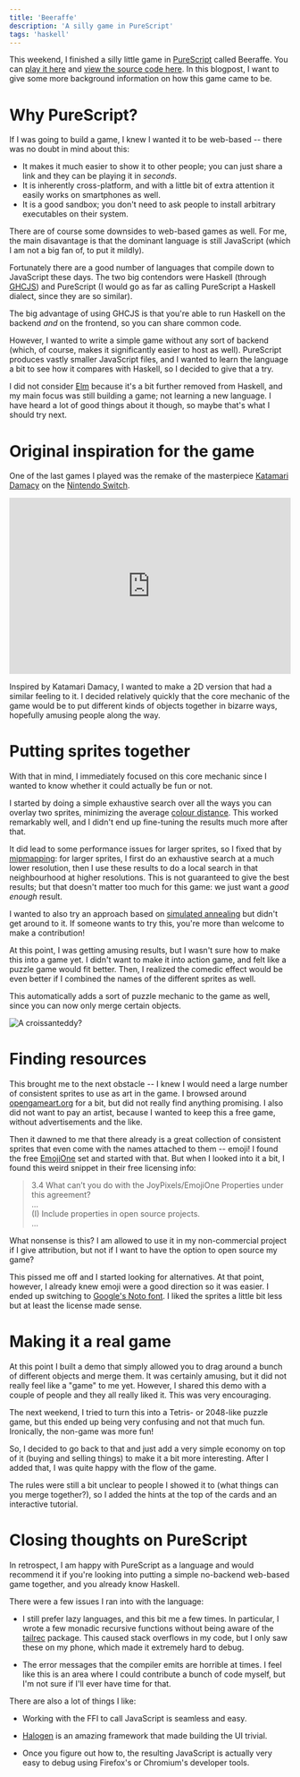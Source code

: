 ```yaml
---
title: 'Beeraffe'
description: 'A silly game in PureScript'
tags: 'haskell'
---
```


This weekend, I finished a silly little game in
[PureScript](http://www.purescript.org/) called Beeraffe.
You can [play it here](https://jaspervdj.be/beeraffe/) and
[view the source code here](https://github.com/jaspervdj/beeraffe/).  In this
blogpost, I want to give some more background information on how this game
came to be.

# Why PureScript?

If I was going to build a game, I knew I wanted it to be web-based -- there was
no doubt in mind about this:

 -  It makes it much easier to show it to other people; you can just share a
    link and they can be playing it in _seconds_.
 -  It is inherently cross-platform, and with a little bit of extra attention it
    easily works on smartphones as well.
 -  It is a good sandbox; you don't need to ask people to install arbitrary
    executables on their system.

There are of course some downsides to web-based games as well. For me, the main
disavantage is that the dominant language is still JavaScript (which I am not a
big fan of, to put it mildly).

Fortunately there are a good number of languages that compile down to JavaScript
these days.  The two big contendors were Haskell (through
[GHCJS](https://github.com/ghcjs/ghcjs)) and PureScript (I would go as far as
calling PureScript a Haskell dialect, since they are so similar).

The big advantage of using GHCJS is that you're able to run Haskell on the
backend _and_ on the frontend, so you can share common code.

However, I wanted to write a simple game without any sort of backend (which, of
course, makes it significantly easier to host as well).  PureScript produces
vastly smaller JavaScript files, and I wanted to learn the language a bit to
see how it compares with Haskell, so I decided to give that a try.

I did not consider [Elm](https://elm-lang.org/) because it's a bit further
removed from Haskell, and my main focus was still building a game; not learning
a new language.  I have heard a lot of good things about it though, so maybe
that's what I should try next.

# Original inspiration for the game

One of the last games I played was the remake of the masterpiece
[Katamari Damacy](https://en.wikipedia.org/wiki/Katamari_Damacy) on the
[Nintendo Switch](https://www.nintendo.com/games/detail/katamari-damacy-reroll-switch).

<div style="text-align: center;">
<iframe width="100%" height="315" src="https://www.youtube.com/embed/AsJyVsQNJUg" frameborder="0" allow="accelerometer; autoplay; encrypted-media; gyroscope; picture-in-picture" allowfullscreen></iframe>
</div>

Inspired by Katamari Damacy, I wanted to make a 2D version that had a similar
feeling to it.  I decided relatively quickly that the core mechanic of the game
would be to put different kinds of objects together in bizarre ways, hopefully
amusing people along the way.

# Putting sprites together

With that in mind, I immediately focused on this core mechanic since I wanted to
know whether it could actually be fun or not.

I started by doing a simple exhaustive search over all the ways you can overlay
two sprites, minimizing the average
[colour distance](https://en.wikipedia.org/wiki/Color_difference).  This worked
remarkably well, and I didn't end up fine-tuning the results much more after
that.

It did lead to some performance issues for larger sprites, so I fixed that by
[mipmapping](https://en.wikipedia.org/wiki/Mipmap): for larger sprites, I first
do an exhaustive search at a much lower resolution, then I use these results to
do a local search in that neighbourhood at higher resolutions.  This is not
guaranteed to give the best results; but that doesn't matter too much for this
game: we just want a _good enough_ result.

I wanted to also try an approach based on
[simulated annealing](https://en.wikipedia.org/wiki/Simulated_annealing) but
didn't get around to it.  If someone wants to try this, you're more than welcome
to make a contribution!

At this point, I was getting amusing results, but I wasn't sure how to make this
into a game yet.  I didn't want to make it into action game, and felt like a
puzzle game would fit better.  Then, I realized the comedic effect would be even
better if I combined the names of the different sprites as well.

This automatically adds a sort of puzzle mechanic to the game as well, since you
can now only merge certain objects.

![A croissanteddy?](/images/2019-02-27-croissanteddy.png)

# Finding resources

This brought me to the next obstacle -- I knew I would need a large number of
consistent sprites to use as art in the game.  I browsed around
[opengameart.org](https://opengameart.org/) for a bit, but did not really find
anything promising.  I also did not want to pay an artist, because I wanted to
keep this a free game, without advertisements and the like.

Then it dawned to me that there already is a great collection of consistent
sprites that even come with the names attached to them -- emoji!  I found the
free [EmojiOne](https://www.emojione.com/) set and started with that.  But when
I looked into it a bit, I found this weird snippet in their free licensing info:

> 3.4  What can’t you do with the JoyPixels/EmojiOne Properties under this
> agreement?  
> ...  
> (I) Include properties in open source projects.  
> ...

What nonsense is this?  I am allowed to use it in my non-commercial project if I
give attribution, but not if I want to have the option to open source my game?

This pissed me off and I started looking for alternatives.  At that point,
however, I already knew emoji were a good direction so it was easier.  I ended
up switching to [Google's Noto font](https://github.com/googlei18n/noto-emoji).
I liked the sprites a little bit less but at least the license made sense.

# Making it a real game

At this point I built a demo that simply allowed you to drag around a bunch of
different objects and merge them.  It was certainly amusing, but it did not
really feel like a "game" to me yet.  However, I shared this demo with a couple
of people and they all really liked it.  This was very encouraging.

The next weekend, I tried to turn this into a Tetris- or 2048-like puzzle game,
but this ended up being very confusing and not that much fun.  Ironically, the
non-game was more fun!

So, I decided to go back to that and just add a very simple economy on top of it
(buying and selling things) to make it a bit more interesting.  After I added
that, I was quite happy with the flow of the game.

The rules were still a bit unclear to people I showed it to (what things
can you merge together?), so I added the hints at the top of the cards and an
interactive tutorial.

# Closing thoughts on PureScript

In retrospect, I am happy with PureScript as a language and would recommend it
if you're looking into putting a simple no-backend web-based game together, and
you already know Haskell.

There were a few issues I ran into with the language:

 -  I still prefer lazy languages, and this bit me a few times.  In particular,
    I wrote a few monadic recursive functions without being aware of the
    [tailrec](https://github.com/purescript/purescript-tailrec) package.  This
    caused stack overflows in my code, but I only saw these on my phone, which
    made it extremely hard to debug.

 -  The error messages that the compiler emits are horrible at times.  I feel
    like this is an area where I could contribute a bunch of code myself, but
    I'm not sure if I'll ever have time for that.

There are also a lot of things I like:

 -  Working with the FFI to call JavaScript is seamless and easy.

 -  [Halogen](https://github.com/slamdata/purescript-halogen) is an amazing
    framework that made building the UI trivial.

 -  Once you figure out how to, the resulting JavaScript is actually very easy
    to debug using Firefox's or Chromium's developer tools.
